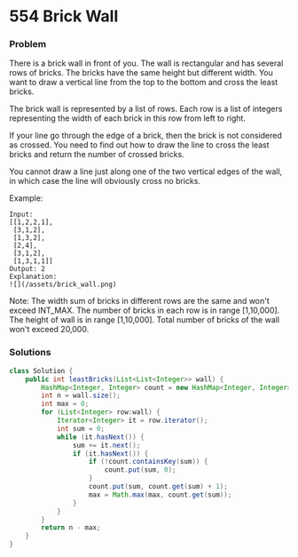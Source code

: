 # 554 Brick Wall

### Problem
There is a brick wall in front of you. The wall is rectangular and has several rows of bricks. The bricks have the same height but different width. You want to draw a vertical line from the top to the bottom and cross the least bricks.

The brick wall is represented by a list of rows. Each row is a list of integers representing the width of each brick in this row from left to right.

If your line go through the edge of a brick, then the brick is not considered as crossed. You need to find out how to draw the line to cross the least bricks and return the number of crossed bricks.

You cannot draw a line just along one of the two vertical edges of the wall, in which case the line will obviously cross no bricks.

Example:
```
Input: 
[[1,2,2,1],
 [3,1,2],
 [1,3,2],
 [2,4],
 [3,1,2],
 [1,3,1,1]]
Output: 2
Explanation: 
![](/assets/brick_wall.png)
```
Note:
The width sum of bricks in different rows are the same and won't exceed INT_MAX.
The number of bricks in each row is in range [1,10,000]. The height of wall is in range [1,10,000]. Total number of bricks of the wall won't exceed 20,000.

### Solutions

```java
class Solution {
    public int leastBricks(List<List<Integer>> wall) {
        HashMap<Integer, Integer> count = new HashMap<Integer, Integer>();
        int n = wall.size();
        int max = 0;
        for (List<Integer> row:wall) {
            Iterator<Integer> it = row.iterator();
            int sum = 0;
            while (it.hasNext()) {
                sum += it.next();
                if (it.hasNext()) {
                    if (!count.containsKey(sum)) {
                        count.put(sum, 0);
                    }
                    count.put(sum, count.get(sum) + 1);
                    max = Math.max(max, count.get(sum));
                }
            }
        }
        return n - max;
    }
}
```
